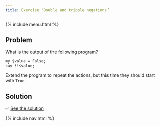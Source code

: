 ```yaml
---
title: Exercise 'Double and tripple negations’
---
```


{% include menu.html %}

## Problem

What is the output of the following program?

    my $value = False;
    say !!$value;

Extend the program to repeat the actions, but this time they should start with `True`.

## Solution

✅ [See the solution](solution)

{% include nav.html %}
